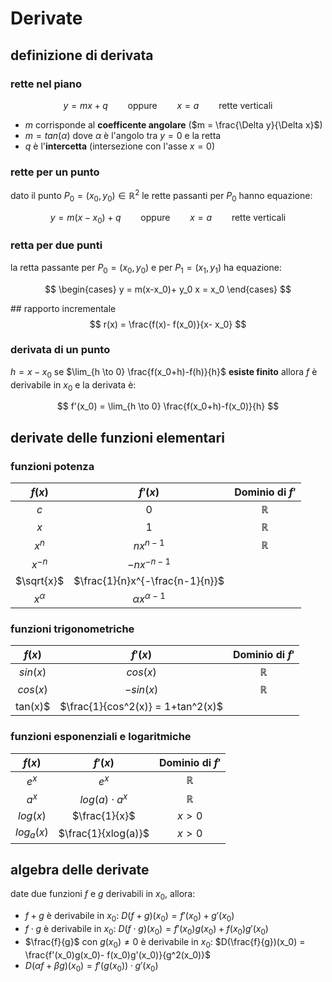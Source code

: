 # Derivate
## definizione di derivata
### rette nel piano
$$
y = mx+q \qquad \text{oppure} \qquad x=a \qquad \text{rette verticali}
$$
- $m$ corrisponde al **coefficente angolare** ($m = \frac{\Delta y}{\Delta x}$)
- $m = tan(\alpha)$ dove $\alpha$ è l'angolo tra $y=0$ e la retta
- $q$ è l'**intercetta** (intersezione con l'asse $x=0$)

### rette per un punto
dato il punto $P_0=(x_0, y_0) \in \mathbb{R}^2$ le rette passanti per $P_0$ hanno equazione:

$$
y = m(x-x_0)+q \qquad \text{oppure} \qquad x=a \qquad \text{rette verticali}
$$

### retta per due punti
la retta passante per $P_0=(x_0, y_0)$ e per $P_1=(x_1, y_1)$ ha equazione:

$$
\begin{cases}
    y = m(x-x_0)+ y_0
    x = x_0
\end{cases}
$$

## rapporto incrementale
$$
r(x) = \frac{f(x)- f(x_0)}{x- x_0}
$$

### derivata di un punto
$h = x- x_0$
se $\lim_{h \to 0} \frac{f(x_0+h)-f(h)}{h}$ **esiste finito** allora $f$ è derivabile in $x_0$ e la derivata è:

$$
f'(x_0) = \lim_{h \to 0} \frac{f(x_0+h)-f(x_0)}{h}
$$

## derivate delle funzioni elementari
### funzioni potenza
| $f(x)$     | $f'(x)$                         | Dominio di $f'$ |
|:----------:|:-------------------------------:|:---------------:|
| $c$        | 0                               | $\mathbb{R}$    |
| $x$        | 1                               | $\mathbb{R}$    |
| $x^n$      | $nx^{n-1}$                      | $\mathbb{R}$    |
| $x^{-n}$   | $-nx^{-n-1}$                    |                 |
| $\sqrt{x}$ | $\frac{1}{n}x^{-\frac{n-1}{n}}$ |                 |
| $x^\alpha$ | $\alpha x ^{\alpha - 1}$        |                 |

### funzioni trigonometriche
| $f(x)$   | $f'(x)$                           | Dominio di $f'$ |
|:--------:|:---------------------------------:|:---------------:|
| $sin(x)$ | $cos(x)$                          | $\mathbb{R}$    |
| $cos(x)$ | $-sin(x)$                         | $\mathbb{R}$    |
| tan(x)$  | $\frac{1}{cos^2(x)} = 1+tan^2(x)$ |                 |


### funzioni esponenziali e logaritmiche
| $f(x)$     | $f'(x)$             | Dominio di $f'$ |
|:----------:|:-------------------:|:---------------:|
| $e^x$      | $e^x$               | $\mathbb{R}$    |
| $a^x$      | $log(a) \cdot a^x$  | $\mathbb{R}$    |
| $log(x)$   | $\frac{1}{x}$       | $x > 0$         |
| $log_a(x)$ | $\frac{1}{xlog(a)}$ | $x > 0$         |

## algebra delle derivate
date due funzioni $f$ e $g$ derivabili in $x_0$, allora:
- $f+g$ è derivabile in $x_0$: $D(f+g)(x_0) = f'(x_0) + g'(x_0)$
- $f \cdot g$ è derivabile in $x_0$: $D(f \cdot g)(x_0) = f'(x_0)g(x_0)+f(x_0)g'(x_0)$
- $\frac{f}{g}$ con $g(x_0) \not = 0$ è derivabile in $x_0$: $D(\frac{f}{g})(x_0) = \frac{f'(x_0)g(x_0)- f(x_0)g'(x_0)}{g^2(x_0)}$
- $D(\alpha f + \beta g)(x_0)=f'(g(x_0)) \cdot g'(x_0)$